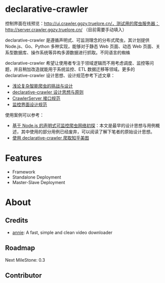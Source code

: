 # declarative-crawler

控制界面在线预览：http://ui.crawler.ggzy.truelore.cn/，测试用的爬虫服务器：http://server.crawler.ggzy.truelore.cn/ （目前需要手动填入）

declarative-crawler 是遵循声明式、可监测理念的分布式爬虫，其计划提供 Node.js、Go、Python 多种实现，能够对于静态 Web 页面、动态 Web 页面、关系型数据库、操作系统等异构多源数据进行抓取。不同语言的蜘蛛

declarative-crawler 希望让使用者专注于领域逻辑而不用考虑调度、监控等问题，并且稍加改造就能用于系统监控、ETL 数据迁移等领域。更多的 declarative-crawler 设计思想、设计规范参考下述文章：

- [浅论复杂智能爬虫的挑战与设计](./docs/Crawler.md)
- [declarative-crawler 设计思想与原则](./docs/Design.md)
- [CrawlerServer 接口规范](./docs/API.md)
- [监控界面设计规范](./docs/UI.md)

使用案例可以参考：

- [基于 Node.js 的声明式可监控爬虫网络初探](https://zhuanlan.zhihu.com/p/26463840)：本文是最早的设计思想与用例概述，其中使用的部分用例已经废弃，可以阅读了解下笔者的原始设计思想。
- [使用 declarative-crawler 爬取知乎美图](https://zhuanlan.zhihu.com/p/26691789)

# Features

- Framework
- Standalone Deployment
- Master-Slave Deployment

# About

## Credits

- [annie](https://github.com/iawia002/annie): A fast, simple and clean video downloader

## Roadmap

Next MileStone: 0.3

## Contributor

